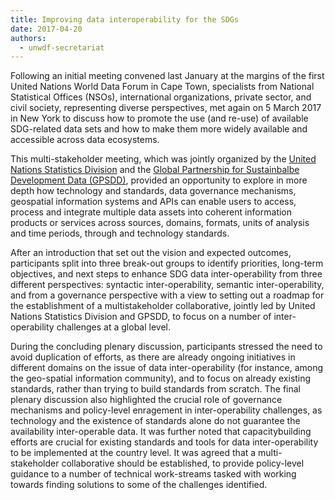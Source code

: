 ```yaml
---
title: Improving data interoperability for the SDGs
date: 2017-04-20
authors:
  - unwdf-secretariat
---
```


Following an initial meeting convened last January at the margins of the first
United Nations World Data Forum in Cape Town, specialists from National
Statistical Offices (NSOs), international organizations, private sector, and
civil society, representing diverse perspectives, met again on 5 March 2017 in
New York to discuss how to promote the use (and re-use) of available SDG-related
data sets and how to make them more widely available and accessible across data
ecosystems.

This multi-stakeholder meeting, which was jointly organized by the
[United Nations Statistics Division](//unstats.un.org/home/) and the
[Global Partnership for Sustainbalbe Development Data (GPSDD)](//www.data4sdgs.org/),
provided an opportunity to explore in more depth how technology and standards,
data governance mechanisms, geospatial information systems and APIs can enable
users to access, process and integrate multiple data assets into coherent
information products or services across sources, domains, formats, units of
analysis and time periods, through and technology standards.

After an introduction that set out the vision and expected outcomes,
participants split into three break-out groups to identify priorities, long-term
objectives, and next steps to enhance SDG data inter-operability from three
different perspectives: syntactic inter-operability, semantic inter-operability,
and from a governance perspective with a view to setting out a roadmap for the
establishment of a multistakeholder collaborative, jointly led by United Nations
Statistics Division and GPSDD, to focus on a number of inter-operability
challenges at a global level.

During the concluding plenary discussion, participants stressed the need to
avoid duplication of efforts, as there are already ongoing initiatives in
different domains on the issue of data inter-operability (for instance, among
the geo-spatial information community), and to focus on already existing
standards, rather than trying to build standards from scratch. The final plenary
discussion also highlighted the crucial role of governance mechanisms and
policy-level enragement in inter-operability challenges, as technology and the
existence of standards alone do not guarantee the availability inter-operable
data. It was further noted that capacitybuilding efforts are crucial for
existing standards and tools for data inter-operability to be implemented at the
country level. It was agreed that a multi-stakeholder collaborative should be
established, to provide policy-level guidance to a number of technical
work-streams tasked with working towards finding solutions to some of the
challenges identified.
